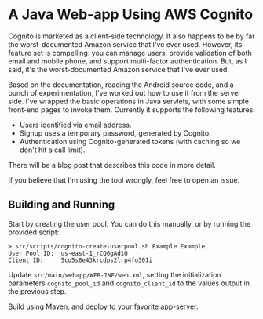 # A Java Web-app Using AWS Cognito

Cognito is marketed as a client-side technology. It also happens to be by far the worst-documented Amazon service that I've ever used. However, its feature set is compelling: you can manage users, provide validation of both email and mobile phone, and support multi-factor authentication. But, as I said, it's the worst-documented Amazon service that I've ever used.

Based on the documentation, reading the Android source code, and a bunch of experimentation, I've worked out how to use it from the server side. I've wrapped the basic operations in Java servlets, with some simple front-end pages to invoke them. Currently it supports the following features:

* Users identified via email address.
* Signup uses a temporary password, generated by Cognito.
* Authentication using Cognito-generated tokens (with caching so we don't hit a call limit).

There will be a blog post that describes this code in more detail.

If you believe that I'm using the tool wrongly, feel free to open an issue.


## Building and Running

Start by creating the user pool. You can do this manually, or by running the provided script:

    > src/scripts/cognito-create-userpool.sh Example Example
    User Pool ID:  us-east-1_rCQ6gAd1Q
    Client ID:     5co5s8e43krcdps2lrp4fo301i

Update `src/main/webapp/WEB-INF/web.xml`, setting the initialization parameters `cognito_pool_id` and `cognito_client_id` to the values output in the previous step.

Build using Maven, and deploy to your favorite app-server.
